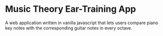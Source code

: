# Music Theory Ear-Training App

A web application written in vanilla javascript that lets users compare piano key notes with the corresponding guitar notes in every octave.
